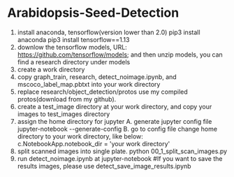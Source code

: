 # Arabidopsis-Seed-Detection
1. install anaconda, tensorflow(version lower than 2.0)
	pip3 install anaconda
	pip3 install tensorflow==1.13
2. downlow the tensorflow models, URL:
	https://github.com/tensorflow/models; and then unzip models, you can find a research directory under models
3. create a work directory 
4. copy graph_train, research, detect_noimage.ipynb, and mscoco_label_map.pbtxt into your work directory
5. replace research/object_detection/protos use my compiled protos(download from my github).
6. create a test_image directory at your work directory, and copy your images to test_images directory
7. assign the home directory for jupyter
	A. generate jupyter config file
		jupyter-notebook --generate-config 
	B. go to config file change home directory to your work directory, like below:
		c.NotebookApp.notebook_dir = 'your work directory'
8. split scanned images into single plate.
   python 00_1_split_scan_images.py
9. run detect_noimage.ipynb at jupyter-notebook
#If you want to save the results images, please use detect_save_image_results.ipynb
